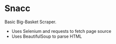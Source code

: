 # Snacc
Basic Big-Basket Scraper. 
- Uses Selenium and requests to fetch page source
- Uses BeautifulSoup to parse HTML
